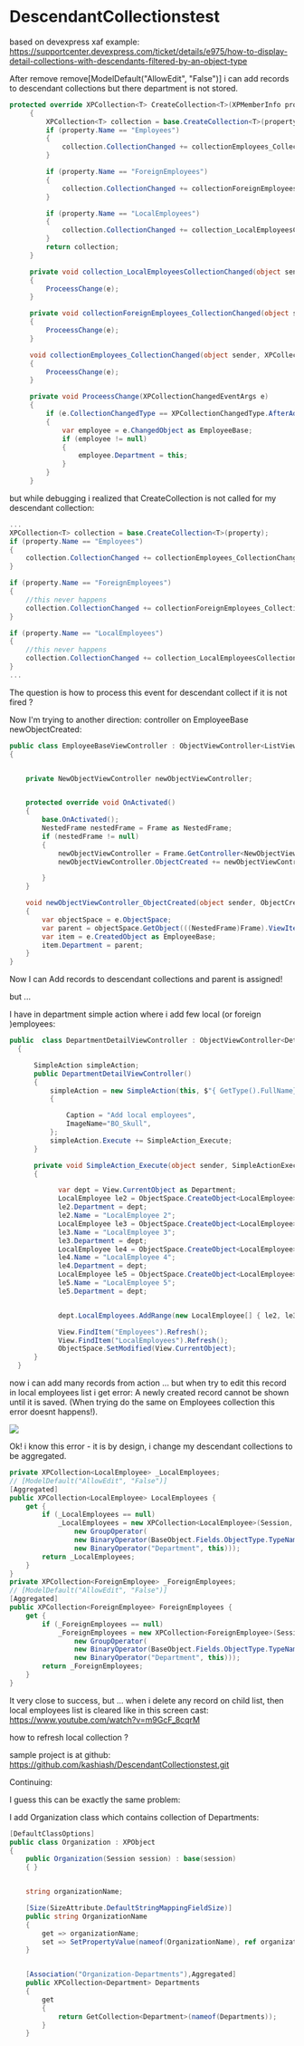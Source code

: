 # DescendantCollectionstest

based on devexpress xaf example: https://supportcenter.devexpress.com/ticket/details/e975/how-to-display-detail-collections-with-descendants-filtered-by-an-object-type



After remove      remove[ModelDefault("AllowEdit", "False")] i can add records to descendant collections but there department is not stored.

```csharp
protected override XPCollection<T> CreateCollection<T>(XPMemberInfo property)
     {
         XPCollection<T> collection = base.CreateCollection<T>(property);
         if (property.Name == "Employees")
         {
             collection.CollectionChanged += collectionEmployees_CollectionChanged;
         }

         if (property.Name == "ForeignEmployees")
         {
             collection.CollectionChanged += collectionForeignEmployees_CollectionChanged;
         }

         if (property.Name == "LocalEmployees")
         {
             collection.CollectionChanged += collection_LocalEmployeesCollectionChanged;
         }
         return collection;
     }

     private void collection_LocalEmployeesCollectionChanged(object sender, XPCollectionChangedEventArgs e)
     {
         ProceessChange(e);
     }

     private void collectionForeignEmployees_CollectionChanged(object sender, XPCollectionChangedEventArgs e)
     {
         ProceessChange(e);
     }

     void collectionEmployees_CollectionChanged(object sender, XPCollectionChangedEventArgs e)
     {
         ProceessChange(e);
     }

     private void ProceessChange(XPCollectionChangedEventArgs e)
     {
         if (e.CollectionChangedType == XPCollectionChangedType.AfterAdd || e.CollectionChangedType == XPCollectionChangedType.AfterRemove)
         {
             var employee = e.ChangedObject as EmployeeBase;
             if (employee != null)
             {
                 employee.Department = this;
             }
         }
     }
```


but while debugging i realized that CreateCollection is not called for my descendant collection:



```csharp
...
XPCollection<T> collection = base.CreateCollection<T>(property);
if (property.Name == "Employees")
{
    collection.CollectionChanged += collectionEmployees_CollectionChanged;
}

if (property.Name == "ForeignEmployees")
{
    //this never happens
    collection.CollectionChanged += collectionForeignEmployees_CollectionChanged;
}

if (property.Name == "LocalEmployees")
{
    //this never happens
    collection.CollectionChanged += collection_LocalEmployeesCollectionChanged;
}
...
```


The question is how to process this event for descendant collect  if it is not fired ?

Now I'm trying to another direction: controller on EmployeeBase  newObjectCreated:

```csharp
public class EmployeeBaseViewController : ObjectViewController<ListView, EmployeeBase>
{


    private NewObjectViewController newObjectViewController;


    protected override void OnActivated()
    {
        base.OnActivated();
        NestedFrame nestedFrame = Frame as NestedFrame;
        if (nestedFrame != null)
        {
            newObjectViewController = Frame.GetController<NewObjectViewController>();
            newObjectViewController.ObjectCreated += newObjectViewController_ObjectCreated;

        }
    }

    void newObjectViewController_ObjectCreated(object sender, ObjectCreatedEventArgs e)
    {
        var objectSpace = e.ObjectSpace;
        var parent = objectSpace.GetObject(((NestedFrame)Frame).ViewItem.CurrentObject as Department);
        var item = e.CreatedObject as EmployeeBase;
        item.Department = parent;
    }
}
```


Now I can Add records to descendant collections and parent is assigned!

but ...

I have in department simple action where i add few local (or foreign )employees:

```csharp
public  class DepartmentDetailViewController : ObjectViewController<DetailView, Department>
  {

      SimpleAction simpleAction;
      public DepartmentDetailViewController()
      {
          simpleAction = new SimpleAction(this, $"{ GetType().FullName}{nameof(simpleAction) }", DevExpress.Persistent.Base.PredefinedCategory.Unspecified)
          {

              Caption = "Add local employees",
              ImageName="BO_Skull",
          };
          simpleAction.Execute += SimpleAction_Execute;
      }

      private void SimpleAction_Execute(object sender, SimpleActionExecuteEventArgs e)
      {

            var dept = View.CurrentObject as Department;
            LocalEmployee le2 = ObjectSpace.CreateObject<LocalEmployee>();
            le2.Department = dept;
            le2.Name = "LocalEmployee 2";
            LocalEmployee le3 = ObjectSpace.CreateObject<LocalEmployee>();
            le3.Name = "LocalEmployee 3";
            le3.Department = dept;
            LocalEmployee le4 = ObjectSpace.CreateObject<LocalEmployee>();
            le4.Name = "LocalEmployee 4";
            le4.Department = dept;
            LocalEmployee le5 = ObjectSpace.CreateObject<LocalEmployee>();
            le5.Name = "LocalEmployee 5";
            le5.Department = dept;


            dept.LocalEmployees.AddRange(new LocalEmployee[] { le2, le3,le4,le5 });

            View.FindItem("Employees").Refresh();
            View.FindItem("LocalEmployees").Refresh();
            ObjectSpace.SetModified(View.CurrentObject);
      }
  }
```


now i can add many records from action ... but when try to edit this record in local employees list i get error:  A newly created record cannot be shown until it is saved. (When trying do the same on Employees collection this error doesnt happens!). 


![](error1.png)

Ok! i know this error - it is by design, i change my descendant collections to be aggregated.


```csharp
private XPCollection<LocalEmployee> _LocalEmployees;
// [ModelDefault("AllowEdit", "False")]
[Aggregated]
public XPCollection<LocalEmployee> LocalEmployees {
    get {
        if (_LocalEmployees == null)
            _LocalEmployees = new XPCollection<LocalEmployee>(Session,
                new GroupOperator(
                new BinaryOperator(BaseObject.Fields.ObjectType.TypeName, new OperandValue(typeof(LocalEmployee).FullName), BinaryOperatorType.Equal),
                new BinaryOperator("Department", this)));
        return _LocalEmployees;
    }
}
private XPCollection<ForeignEmployee> _ForeignEmployees;
// [ModelDefault("AllowEdit", "False")]
[Aggregated]
public XPCollection<ForeignEmployee> ForeignEmployees {
    get {
        if (_ForeignEmployees == null)
            _ForeignEmployees = new XPCollection<ForeignEmployee>(Session,
                new GroupOperator(
                new BinaryOperator(BaseObject.Fields.ObjectType.TypeName, new OperandValue(typeof(ForeignEmployee).FullName), BinaryOperatorType.Equal),
                new BinaryOperator("Department", this)));
        return _ForeignEmployees;
    }
}
```

It very close to success, but ... when i delete any record on child list, then local employees list is cleared
like in this screen cast:
https://www.youtube.com/watch?v=m9GcF_8cqrM

how to refresh local collection ?

sample project is at github: https://github.com/kashiash/DescendantCollectionstest.git

Continuing:

I guess this can be exactly the same problem:

I add Organization class which contains collection of Departments:

```csharp
[DefaultClassOptions]
public class Organization : XPObject
{
    public Organization(Session session) : base(session)
    { }


    string organizationName;

    [Size(SizeAttribute.DefaultStringMappingFieldSize)]
    public string OrganizationName
    {
        get => organizationName;
        set => SetPropertyValue(nameof(OrganizationName), ref organizationName, value);
    }


    [Association("Organization-Departments"),Aggregated]
    public XPCollection<Department> Departments
    {
        get
        {
            return GetCollection<Department>(nameof(Departments));
        }
    }
```





